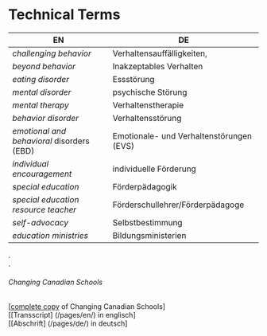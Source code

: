 # Technical Terms

EN | DE
---|---
*challenging behavior* | Verhaltensauffälligkeiten,
*beyond behavior* | Inakzeptables Verhalten
*eating disorder* | Essstörung
*mental disorder* | psychische Störung
*mental therapy* | Verhaltenstherapie
*behavior disorder* | Verhaltensstörung
*emotional and behavioral* disorders (EBD) | Emotionale- und Verhaltenstörungen (EVS)
*individual encouragement* | individuelle Förderung
*special education* | Förderpädagogik
*special education resource teacher* | Förderschullehrer/Förderpädagoge
*self-advocacy* | Selbstbestimmung
*education ministries* | Bildungsministerien

.  
.  
###### Changing Canadian Schools

[[complete copy](/copies-from-original/BestCopy_Changing_Canadian_Schools_Perspectives_on_Disability_and_Inclusion.pdf) of Changing Canadian Schools]  
[[Transscript] (/pages/en/) in englisch]  
[[Abschrift] (/pages/de/) in deutsch]


